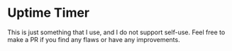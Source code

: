 # Uptime Timer
This is just something that I use, and I do not support self-use.
Feel free to make a PR if you find any flaws or have any improvements.